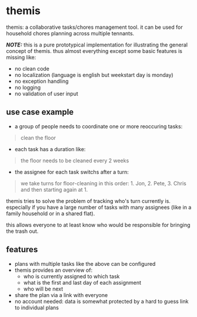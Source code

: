 # themis

themis: a collaborative tasks/chores management tool. it can be used for household chores planning across multiple tennants.

***NOTE:*** this is a pure prototypical implementation for illustrating the general concept of themis. thus almost everything except some basic features is missing like:
- no clean code
- no localization (language is english but weekstart day is monday)
- no exception handling
- no logging
- no validation of user input

## use case example
* a group of people needs to coordinate one or more reoccuring tasks:  
> clean the floor  

* each task has a duration like:
> the floor needs to be cleaned every 2 weeks
  
* the assignee for each task switchs after a turn: 
> we take turns for floor-cleaning in this order: 1. Jon, 2. Pete, 3. Chris and then starting again at 1.

themis tries to solve the problem of tracking who's turn currently is. especially if you have a large number of tasks with many assignees (like in a family household or in a shared flat). 

this allows everyone to at least know who would be responsible for bringing the trash out.

## features
* plans with multiple tasks like the above can be configured
* themis provides an overview of:
    - who is currently assigned to which task
    - what is the first and last day of each assignment
    - who will be next
* share the plan via a link with everyone
* no account needed: data is somewhat protected by a hard to guess link to individual plans